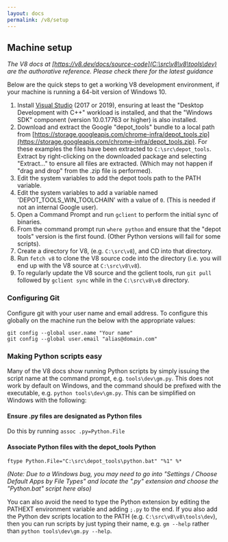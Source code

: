 ```yaml
---
layout: docs
permalink: /v8/setup
---
```


## Machine setup

_The V8 docs at [https://v8.dev/docs/source-code](C:\src\v8\v8\tools\dev) are the
authorative reference. Please check there for the latest guidance_

Below are the quick steps to get a working V8 development environment, if your
machine is running a 64-bit version of Windows 10.

1. Install [Visual Studio] (2017 or 2019), ensuring at least the "Desktop Development with C++"
workload is installed, and that the "Windows SDK" component (version 10.0.17763
or higher) is also installed.
2. Download and extract the Google "depot_tools" bundle to a local path from
[https://storage.googleapis.com/chrome-infra/depot_tools.zip](https://storage.googleapis.com/chrome-infra/depot_tools.zip).
For these examples the files have been extracted to `C:\src\depot_tools`. Extract by right-clicking
on the downloaded package and selecting "Extract..." to ensure all files are extracted.
(Which may not happen if "drag and drop" from the .zip file is performed).
3. Edit the system variables to add the depot tools path to the PATH variable.
4. Edit the system variables to add a variable named 'DEPOT_TOOLS_WIN_TOOLCHAIN'
with a value of `0`. (This is needed if not an internal Google user).
5. Open a Command Prompt and run `gclient` to perform the initial sync of binaries.
6. From the command prompt run `where python` and ensure that the "depot tools"
version is the first found. (Other Python versions will fail for some scripts).
7. Create a directory for V8, (e.g. `C:\src\v8`), and CD into that directory.
8. Run `fetch v8` to clone the V8 source code into the directory (i.e. you will end
up with the V8 source at `C:\src\v8\v8`).
9. To regularly update the V8 source and the gclient tools, run `git pull` followed
by `gclient sync` while in the `C:\src\v8\v8` directory.

### Configuring Git
Configure git with your user name and email address. To configure this globally
on the machine run the below with the appropriate values:

```
git config --global user.name "Your name"
git config --global user.email "alias@domain.com"
```

### Making Python scripts easy
Many of the V8 docs show running Python scripts by simply issuing the script
name at the command prompt, e.g. `tools\dev\gm.py`. This does not work by default
on Windows, and the command should be prefixed with the executable, e.g.
`python tools\dev\gm.py`. This can be simplified on Windows with the following:

#### Ensure .py files are designated as Python files
Do this by running `assoc .py=Python.File`

#### Associate Python files with the depot_tools Python
`ftype Python.File="C:\src\depot_tools\python.bat" "%1" %*`

_(Note: Due to a Windows bug, you may need to go into "Settings / Choose Default
Apps by File Types" and locate the ".py" extension and choose the "Python.bat"
script here also)_

You can also avoid the need to type the Python extension by editing the PATHEXT
environment variable and adding `;.py` to the end. If you also add the Python
dev scripts location to the PATH (e.g. `C:\src\v8\v8\tools\dev`), then you can
run scripts by just typing their name, e.g. `gm --help` rather than
`python tools\dev\gm.py --help`.

[Visual Studio]: https://visualstudio.microsoft.com/

